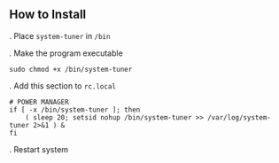 ## How to Install
. Place `system-tuner` in `/bin`

. Make the program executable

```
sudo chmod +x /bin/system-tuner
```

. Add this section to `rc.local`

```
# POWER MANAGER
if [ -x /bin/system-tuner ]; then
    ( sleep 20; setsid nohup /bin/system-tuner >> /var/log/system-tuner 2>&1 ) &
fi
```

. Restart system
